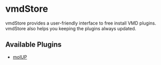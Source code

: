 # vmdStore
vmdStore provides a user-friendly interface to free install VMD plugins. vmdStore also helps you keeping the plugins always updated. 

## Available Plugins
 - [molUP](https://github.com/portobiocomp/molUP)
